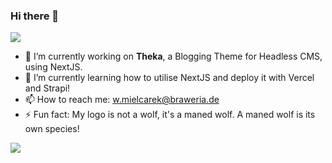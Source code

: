### Hi there 👋

![](https://github-readme-stats.vercel.app/api?username=braweria&theme=vision-friendly-dark&show_icons=true?count_private=true)  

- 🔭 I’m currently working on **Theka**, a Blogging Theme for Headless CMS, using NextJS.
- 🌱 I’m currently learning how to utilise NextJS and deploy it with Vercel and Strapi!
- 📫 How to reach me: [w.mielcarek@braweria.de](w.mielcarek@braweria.de)
- ⚡ Fun fact: My logo is not a wolf, it's a maned wolf. A maned wolf is its own species!

![](https://github-readme-stats.vercel.app/api/top-langs/?username=braweria&theme=vision-friendly-dark&layout=compact)

